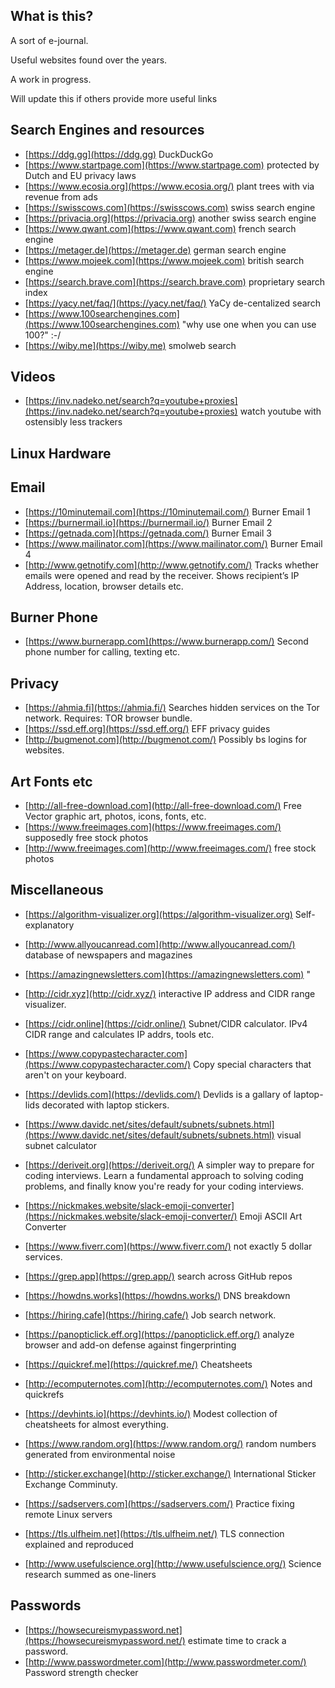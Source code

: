 ## What is this?

A sort of e-journal.

Useful websites found over the years.

A work in progress.

Will update this if others provide more useful links


## Search Engines and resources
* [https://ddg.gg](https://ddg.gg)   DuckDuckGo
* [https://www.startpage.com](https://www.startpage.com)   protected by Dutch and EU privacy laws
* [https://www.ecosia.org](https://www.ecosia.org/)   plant trees with via revenue from ads
* [https://swisscows.com](https://swisscows.com)   swiss search engine 
* [https://privacia.org](https://privacia.org)   another swiss search engine
* [https://www.qwant.com](https://www.qwant.com)  french search engine
* [https://metager.de](https://metager.de)  german search engine
* [https://www.mojeek.com](https://www.mojeek.com)  british search engine
* [https://search.brave.com](https://search.brave.com)  proprietary search index
* [https://yacy.net/faq/](https://yacy.net/faq/)   YaCy de-centalized search
* [https://www.100searchengines.com](https://www.100searchengines.com)  "why use one when you can use 100?" :-/
* [https://wiby.me](https://wiby.me)  smolweb search

## Videos
* [https://inv.nadeko.net/search?q=youtube+proxies](https://inv.nadeko.net/search?q=youtube+proxies)  watch youtube with ostensibly less trackers

## Linux Hardware

## Email 
* [https://10minutemail.com](https://10minutemail.com/)  Burner Email 1
* [https://burnermail.io](https://burnermail.io/)  Burner Email 2 
* [https://getnada.com](https://getnada.com/)  Burner Email 3
* [https://www.mailinator.com](https://www.mailinator.com/)  Burner Email 4
* [http://www.getnotify.com](http://www.getnotify.com/)  Tracks whether emails were opened and read by the receiver. Shows recipient’s IP Address, location, browser details etc.

## Burner Phone
* [https://www.burnerapp.com](https://www.burnerapp.com/)   Second phone number for calling, texting etc.

## Privacy 
* [https://ahmia.fi](https://ahmia.fi/)   Searches hidden services on the Tor network. Requires: TOR browser bundle.
* [https://ssd.eff.org](https://ssd.eff.org/)   EFF privacy guides
* [http://bugmenot.com](http://bugmenot.com/)   Possibly bs logins for websites.

## Art Fonts etc
* [http://all-free-download.com](http://all-free-download.com/)   Free Vector graphic art, photos, icons, fonts, etc.
* [https://www.freeimages.com](https://www.freeimages.com/)   supposedly free stock photos
* [http://www.freeimages.com](http://www.freeimages.com/)   free stock photos

## Miscellaneous
* [https://algorithm-visualizer.org](https://algorithm-visualizer.org)   Self-explanatory

* [http://www.allyoucanread.com](http://www.allyoucanread.com/)   database of newspapers and magazines
* [https://amazingnewsletters.com](https://amazingnewsletters.com)   "

* [http://cidr.xyz](http://cidr.xyz/)   interactive IP address and CIDR range visualizer.
* [https://cidr.online](https://cidr.online/)   Subnet/CIDR calculator. IPv4 CIDR range and calculates IP addrs, tools etc.
* [https://www.copypastecharacter.com](https://www.copypastecharacter.com/)   Copy special characters that aren't on your keyboard.
* [https://devlids.com](https://devlids.com/)   Devlids is a gallary of laptop-lids decorated with laptop stickers.
* [https://www.davidc.net/sites/default/subnets/subnets.html](https://www.davidc.net/sites/default/subnets/subnets.html)   visual subnet calculator
* [https://deriveit.org](https://deriveit.org/)   A simpler way to prepare for coding interviews. Learn a fundamental approach to solving coding problems, and finally know you're ready for your coding interviews.

* [https://nickmakes.website/slack-emoji-converter](https://nickmakes.website/slack-emoji-converter/)   Emoji ASCII Art Converter 

* [https://www.fiverr.com](https://www.fiverr.com/)   not exactly 5 dollar services.
* [https://grep.app](https://grep.app/)   search across GitHub repos
* [https://howdns.works](https://howdns.works/)   DNS breakdown
* [https://hiring.cafe](https://hiring.cafe/)   Job search network.


* [https://panopticlick.eff.org](https://panopticlick.eff.org/)   analyze browser and add-on defense against fingerprinting
* [https://quickref.me](https://quickref.me/)   Cheatsheets
* [http://ecomputernotes.com](http://ecomputernotes.com/)   Notes and quickrefs
* [https://devhints.io](https://devhints.io/)   Modest collection of cheatsheets for almost everything.
* [https://www.random.org](https://www.random.org/)   random numbers generated from environmental noise
* [http://sticker.exchange](http://sticker.exchange/)   International Sticker Exchange Comminuty.
* [https://sadservers.com](https://sadservers.com/)   Practice fixing remote Linux servers
* [https://tls.ulfheim.net](https://tls.ulfheim.net/)   TLS connection explained and reproduced
* [http://www.usefulscience.org](http://www.usefulscience.org/)   Science research summed as one-liners

## Passwords
* [https://howsecureismypassword.net](https://howsecureismypassword.net/)   estimate time to crack a password. 
* [http://www.passwordmeter.com](http://www.passwordmeter.com/)   Password strength checker
